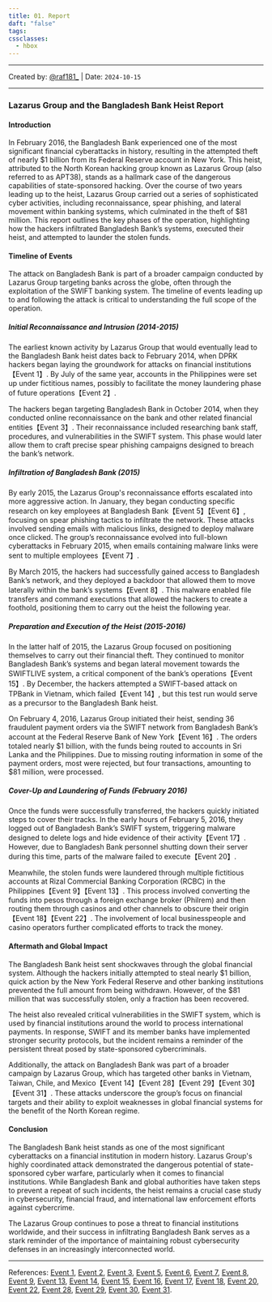 ```yaml
---
title: 01. Report
daft: "false"
tags: 
cssclasses:
  - hbox
---
```

---
Created by: [@raf181_](https://github.com/raf181)  | Date: `2024-10-15`

---

### **Lazarus Group and the Bangladesh Bank Heist Report**

#### **Introduction**

In February 2016, the Bangladesh Bank experienced one of the most significant financial cyberattacks in history, resulting in the attempted theft of nearly $1 billion from its Federal Reserve account in New York. This heist, attributed to the North Korean hacking group known as Lazarus Group (also referred to as APT38), stands as a hallmark case of the dangerous capabilities of state-sponsored hacking. Over the course of two years leading up to the heist, Lazarus Group carried out a series of sophisticated cyber activities, including reconnaissance, spear phishing, and lateral movement within banking systems, which culminated in the theft of $81 million. This report outlines the key phases of the operation, highlighting how the hackers infiltrated Bangladesh Bank’s systems, executed their heist, and attempted to launder the stolen funds.

#### **Timeline of Events**

The attack on Bangladesh Bank is part of a broader campaign conducted by Lazarus Group targeting banks across the globe, often through the exploitation of the SWIFT banking system. The timeline of events leading up to and following the attack is critical to understanding the full scope of the operation.

##### **Initial Reconnaissance and Intrusion (2014-2015)**

The earliest known activity by Lazarus Group that would eventually lead to the Bangladesh Bank heist dates back to February 2014, when DPRK hackers began laying the groundwork for attacks on financial institutions【Event 1】. By July of the same year, accounts in the Philippines were set up under fictitious names, possibly to facilitate the money laundering phase of future operations【Event 2】. 

The hackers began targeting Bangladesh Bank in October 2014, when they conducted online reconnaissance on the bank and other related financial entities【Event 3】. Their reconnaissance included researching bank staff, procedures, and vulnerabilities in the SWIFT system. This phase would later allow them to craft precise spear phishing campaigns designed to breach the bank’s network.

##### **Infiltration of Bangladesh Bank (2015)**

By early 2015, the Lazarus Group's reconnaissance efforts escalated into more aggressive action. In January, they began conducting specific research on key employees at Bangladesh Bank【Event 5】【Event 6】, focusing on spear phishing tactics to infiltrate the network. These attacks involved sending emails with malicious links, designed to deploy malware once clicked. The group’s reconnaissance evolved into full-blown cyberattacks in February 2015, when emails containing malware links were sent to multiple employees【Event 7】.

By March 2015, the hackers had successfully gained access to Bangladesh Bank’s network, and they deployed a backdoor that allowed them to move laterally within the bank’s systems【Event 8】. This malware enabled file transfers and command executions that allowed the hackers to create a foothold, positioning them to carry out the heist the following year.

##### **Preparation and Execution of the Heist (2015-2016)**

In the latter half of 2015, the Lazarus Group focused on positioning themselves to carry out their financial theft. They continued to monitor Bangladesh Bank’s systems and began lateral movement towards the SWIFTLIVE system, a critical component of the bank’s operations【Event 15】. By December, the hackers attempted a SWIFT-based attack on TPBank in Vietnam, which failed【Event 14】, but this test run would serve as a precursor to the Bangladesh Bank heist.

On February 4, 2016, Lazarus Group initiated their heist, sending 36 fraudulent payment orders via the SWIFT network from Bangladesh Bank’s account at the Federal Reserve Bank of New York【Event 16】. The orders totaled nearly $1 billion, with the funds being routed to accounts in Sri Lanka and the Philippines. Due to missing routing information in some of the payment orders, most were rejected, but four transactions, amounting to $81 million, were processed.

##### **Cover-Up and Laundering of Funds (February 2016)**

Once the funds were successfully transferred, the hackers quickly initiated steps to cover their tracks. In the early hours of February 5, 2016, they logged out of Bangladesh Bank’s SWIFT system, triggering malware designed to delete logs and hide evidence of their activity【Event 17】. However, due to Bangladesh Bank personnel shutting down their server during this time, parts of the malware failed to execute【Event 20】.

Meanwhile, the stolen funds were laundered through multiple fictitious accounts at Rizal Commercial Banking Corporation (RCBC) in the Philippines【Event 9】【Event 13】. This process involved converting the funds into pesos through a foreign exchange broker (Philrem) and then routing them through casinos and other channels to obscure their origin【Event 18】【Event 22】. The involvement of local businesspeople and casino operators further complicated efforts to track the money.

#### **Aftermath and Global Impact**

The Bangladesh Bank heist sent shockwaves through the global financial system. Although the hackers initially attempted to steal nearly $1 billion, quick action by the New York Federal Reserve and other banking institutions prevented the full amount from being withdrawn. However, of the $81 million that was successfully stolen, only a fraction has been recovered.

The heist also revealed critical vulnerabilities in the SWIFT system, which is used by financial institutions around the world to process international payments. In response, SWIFT and its member banks have implemented stronger security protocols, but the incident remains a reminder of the persistent threat posed by state-sponsored cybercriminals.

Additionally, the attack on Bangladesh Bank was part of a broader campaign by Lazarus Group, which has targeted other banks in Vietnam, Taiwan, Chile, and Mexico【Event 14】【Event 28】【Event 29】【Event 30】【Event 31】. These attacks underscore the group’s focus on financial targets and their ability to exploit weaknesses in global financial systems for the benefit of the North Korean regime.

#### **Conclusion**

The Bangladesh Bank heist stands as one of the most significant cyberattacks on a financial institution in modern history. Lazarus Group's highly coordinated attack demonstrated the dangerous potential of state-sponsored cyber warfare, particularly when it comes to financial institutions. While Bangladesh Bank and global authorities have taken steps to prevent a repeat of such incidents, the heist remains a crucial case study in cybersecurity, financial fraud, and international law enforcement efforts against cybercrime.

The Lazarus Group continues to pose a threat to financial institutions worldwide, and their success in infiltrating Bangladesh Bank serves as a stark reminder of the importance of maintaining robust cybersecurity defenses in an increasingly interconnected world.

--- 

References: [Event 1](#), [Event 2](#), [Event 3](#), [Event 5](#), [Event 6](#), [Event 7](#), [Event 8](#), [Event 9](#), [Event 13](#), [Event 14](#), [Event 15](#), [Event 16](#), [Event 17](#), [Event 18](#), [Event 20](#), [Event 22](#), [Event 28](#), [Event 29](#), [Event 30](#), [Event 31](#).